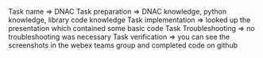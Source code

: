 Task name => DNAC
Task preparation => DNAC knowledge, python knowledge, library code knowledge 
Task implementation => looked up the presentation which contained some basic code 
Task Troubleshooting => no troubleshooting was necessary
Task verification => you can see the screenshots in the webex teams group and completed code on github
